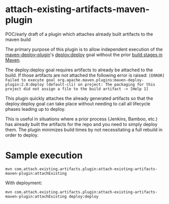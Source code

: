 # attach-existing-artifacts-maven-plugin
POC/early draft of a plugin which attaches already built artifacts to the maven build


The primary purpose of this plugin is to allow independent execution of the [maven-deploy-plugin](https://maven.apache.org/plugins/maven-deploy-plugin/)'s [deploy:deploy](https://maven.apache.org/plugins/maven-deploy-plugin/deploy-mojo.html) goal without the prior [build stages in Maven](https://maven.apache.org/guides/introduction/introduction-to-the-lifecycle.html).


The deploy:deploy goal requires artifacts to already be attached to the build. If those artifacts are not attached the following error is raised:
`
[ERROR] Failed to execute goal org.apache.maven.plugins:maven-deploy-plugin:2.8:deploy (default-cli) on project: The packaging for this project did not assign a file to the build artifact -> [Help 1]
`

This plugin quickly attaches the already generated artifacts so that the deploy:deploy goal can take place without needing to call all lifecycle phases leading up to deploy.

This is useful in situations where a prior process (Jenkins, Bamboo, etc.) has already built the artifacts for the repo and you need to simply deploy them. The plugin minimizes build times by not necessitating a full rebuild in order to deploy.

# Sample execution

`mvn com.attach.existing.artifacts.plugin:attach-existing-artifacts-maven-plugin:attachExisting`

With deployment:

`mvn com.attach.existing.artifacts.plugin:attach-existing-artifacts-maven-plugin:attachExisting deploy:deploy`
